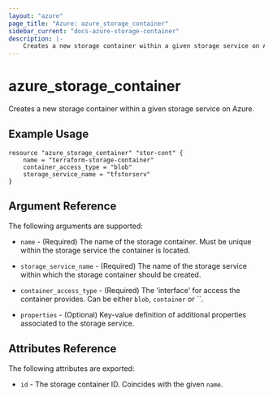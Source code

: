 ```yaml
---
layout: "azure"
page_title: "Azure: azure_storage_container"
sidebar_current: "docs-azure-storage-container"
description: |-
    Creates a new storage container within a given storage service on Azure.
---
```


# azure\_storage\_container

Creates a new storage container within a given storage service on Azure.

## Example Usage

```
resource "azure_storage_container" "stor-cont" {
    name = "terraform-storage-container"
    container_access_type = "blob"
    storage_service_name = "tfstorserv"
}
````

## Argument Reference

The following arguments are supported:

* `name` - (Required) The name of the storage container. Must be unique within
    the storage service the container is located.

* `storage_service_name` - (Required) The name of the storage service within
    which the storage container should be created.

* `container_access_type` - (Required) The 'interface' for access the container
    provides. Can be either `blob`, `container` or ``.

* `properties` - (Optional) Key-value definition of additional properties
    associated to the storage service.

## Attributes Reference

The following attributes are exported:

* `id` - The storage container ID. Coincides with the given `name`.
